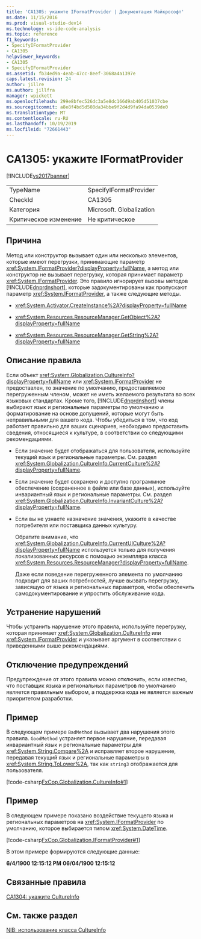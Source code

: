 ```yaml
---
title: 'CA1305: укажите IFormatProvider | Документация Майкрософт'
ms.date: 11/15/2016
ms.prod: visual-studio-dev14
ms.technology: vs-ide-code-analysis
ms.topic: reference
f1_keywords:
- SpecifyIFormatProvider
- CA1305
helpviewer_keywords:
- CA1305
- SpecifyIFormatProvider
ms.assetid: fb34ed9a-4eab-47cc-8eef-3068a4a1397e
caps.latest.revision: 24
author: jillre
ms.author: jillfra
manager: wpickett
ms.openlocfilehash: 299e8bfec526dc3a5e8dc166d9ab405d51037cbe
ms.sourcegitcommit: a8e8f4bd5d508da34bbe9f2d4d9fa94da0539de0
ms.translationtype: MT
ms.contentlocale: ru-RU
ms.lasthandoff: 10/19/2019
ms.locfileid: "72661443"
---
```

# <a name="ca1305-specify-iformatprovider"></a>CA1305: укажите IFormatProvider
[!INCLUDE[vs2017banner](../includes/vs2017banner.md)]

|||
|-|-|
|TypeName|SpecifyIFormatProvider|
|CheckId|CA1305|
|Категория|Microsoft. Globalization|
|Критическое изменение|Не критическое|

## <a name="cause"></a>Причина
 Метод или конструктор вызывает один или несколько элементов, которые имеют перегрузки, принимающие параметр <xref:System.IFormatProvider?displayProperty=fullName>, а метод или конструктор не вызывает перегрузку, которая принимает параметр <xref:System.IFormatProvider>. Это правило игнорирует вызовы методов [!INCLUDE[dnprdnshort](../includes/dnprdnshort-md.md)], которые задокументированы как пропускают параметр <xref:System.IFormatProvider>, а также следующие методы.

- <xref:System.Activator.CreateInstance%2A?displayProperty=fullName>

- <xref:System.Resources.ResourceManager.GetObject%2A?displayProperty=fullName>

- <xref:System.Resources.ResourceManager.GetString%2A?displayProperty=fullName>

## <a name="rule-description"></a>Описание правила
 Если объект <xref:System.Globalization.CultureInfo?displayProperty=fullName> или <xref:System.IFormatProvider> не предоставлен, то значение по умолчанию, предоставляемое перегруженным членом, может не иметь желаемого результата во всех языковых стандартах. Кроме того, [!INCLUDE[dnprdnshort](../includes/dnprdnshort-md.md)] члены выбирают язык и региональные параметры по умолчанию и форматирование на основе допущений, которые могут быть неправильными для вашего кода. Чтобы убедиться в том, что код работает правильно для ваших сценариев, необходимо предоставить сведения, относящиеся к культуре, в соответствии со следующими рекомендациями.

- Если значение будет отображаться для пользователя, используйте текущий язык и региональные параметры. См. раздел <xref:System.Globalization.CultureInfo.CurrentCulture%2A?displayProperty=fullName>.

- Если значение будет сохранено и доступно программное обеспечение (сохраненное в файле или базе данных), используйте инвариантный язык и региональные параметры. См. раздел <xref:System.Globalization.CultureInfo.InvariantCulture%2A?displayProperty=fullName>.

- Если вы не узнаете назначение значения, укажите в качестве потребителя или поставщика данных культуру.

  Обратите внимание, что <xref:System.Globalization.CultureInfo.CurrentUICulture%2A?displayProperty=fullName> используется только для получения локализованных ресурсов с помощью экземпляра класса <xref:System.Resources.ResourceManager?displayProperty=fullName>.

  Даже если поведение перегруженного элемента по умолчанию подходит для ваших потребностей, лучше вызвать перегрузку, зависящую от языка и региональных параметров, чтобы обеспечить самодокументирование и упростить обслуживание кода.

## <a name="how-to-fix-violations"></a>Устранение нарушений
 Чтобы устранить нарушение этого правила, используйте перегрузку, которая принимает <xref:System.Globalization.CultureInfo> или <xref:System.IFormatProvider> и указывает аргумент в соответствии с приведенными выше рекомендациями.

## <a name="when-to-suppress-warnings"></a>Отключение предупреждений
 Предупреждение от этого правила можно отключить, если известно, что поставщик языка и региональных параметров по умолчанию является правильным выбором, а поддержка кода не является важным приоритетом разработки.

## <a name="example"></a>Пример
 В следующем примере `BadMethod` вызывает два нарушения этого правила. `GoodMethod` устраняет первое нарушение, передавая инвариантный язык и региональные параметры для <xref:System.String.Compare%2A> и исправляет второе нарушение, передавая текущий язык и региональные параметры в <xref:System.String.ToLower%2A>, так как `string3` отображается для пользователя.

 [!code-csharp[FxCop.Globalization.CultureInfo#1](../snippets/csharp/VS_Snippets_CodeAnalysis/FxCop.Globalization.CultureInfo/cs/FxCop.Globalization.CultureInfo.cs#1)]

## <a name="example"></a>Пример
 В следующем примере показано воздействие текущего языка и региональных параметров на <xref:System.IFormatProvider> по умолчанию, которое выбирается типом <xref:System.DateTime>.

 [!code-csharp[FxCop.Globalization.IFormatProvider#1](../snippets/csharp/VS_Snippets_CodeAnalysis/FxCop.Globalization.IFormatProvider/cs/FxCop.Globalization.IFormatProvider.cs#1)]

 В этом примере формируются следующие данные:

 **6/4/1900 12:15:12 PM** 
**06/04/1900 12:15:12**
## <a name="related-rules"></a>Связанные правила
 [CA1304: укажите CultureInfo](../code-quality/ca1304-specify-cultureinfo.md)

## <a name="see-also"></a>См. также раздел
 [NIB: использование класса CultureInfo](https://msdn.microsoft.com/d4329e34-64c3-4d1e-8c73-5b0ee626ba7a)
